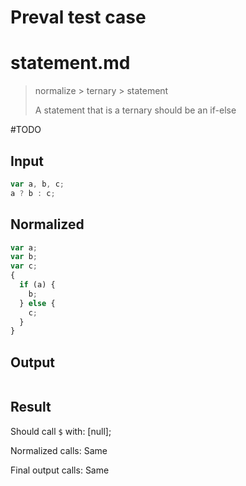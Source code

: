 # Preval test case

# statement.md

> normalize > ternary > statement
>
> A statement that is a ternary should be an if-else

#TODO

## Input

`````js filename=intro
var a, b, c;
a ? b : c;
`````

## Normalized

`````js filename=intro
var a;
var b;
var c;
{
  if (a) {
    b;
  } else {
    c;
  }
}
`````

## Output

`````js filename=intro

`````

## Result

Should call `$` with:
[null];

Normalized calls: Same

Final output calls: Same
